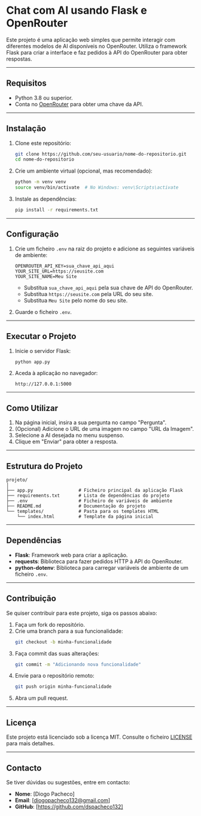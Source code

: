 
# Chat com AI usando Flask e OpenRouter

Este projeto é uma aplicação web simples que permite interagir com diferentes modelos de AI disponíveis no OpenRouter. Utiliza o framework Flask para criar a interface e faz pedidos à API do OpenRouter para obter respostas.

---

## **Requisitos**

- Python 3.8 ou superior.
- Conta no [OpenRouter](https://openrouter.ai/) para obter uma chave da API.

---

## **Instalação**

1. Clone este repositório:
   ```bash
   git clone https://github.com/seu-usuario/nome-do-repositorio.git
   cd nome-do-repositorio
   ```

2. Crie um ambiente virtual (opcional, mas recomendado):
   ```bash
   python -m venv venv
   source venv/bin/activate  # No Windows: venv\Scripts\activate
   ```

3. Instale as dependências:
   ```bash
   pip install -r requirements.txt
   ```

---

## **Configuração**

1. Crie um ficheiro `.env` na raiz do projeto e adicione as seguintes variáveis de ambiente:
   ```plaintext
   OPENROUTER_API_KEY=sua_chave_api_aqui
   YOUR_SITE_URL=https://seusite.com
   YOUR_SITE_NAME=Meu Site
   ```
   - Substitua `sua_chave_api_aqui` pela sua chave de API do OpenRouter.
   - Substitua `https://seusite.com` pela URL do seu site.
   - Substitua `Meu Site` pelo nome do seu site.

2. Guarde o ficheiro `.env`.

---

## **Executar o Projeto**

1. Inicie o servidor Flask:
   ```bash
   python app.py
   ```

2. Aceda à aplicação no navegador:
   ```
   http://127.0.0.1:5000
   ```

---

## **Como Utilizar**

1. Na página inicial, insira a sua pergunta no campo "Pergunta".
2. (Opcional) Adicione o URL de uma imagem no campo "URL da Imagem".
3. Selecione a AI desejada no menu suspenso.
4. Clique em "Enviar" para obter a resposta.

---

## **Estrutura do Projeto**

```
projeto/
│
├── app.py                 # Ficheiro principal da aplicação Flask
├── requirements.txt       # Lista de dependências do projeto
├── .env                   # Ficheiro de variáveis de ambiente
├── README.md              # Documentação do projeto
└── templates/             # Pasta para os templates HTML
    └── index.html         # Template da página inicial
```

---

## **Dependências**

- **Flask**: Framework web para criar a aplicação.
- **requests**: Biblioteca para fazer pedidos HTTP à API do OpenRouter.
- **python-dotenv**: Biblioteca para carregar variáveis de ambiente de um ficheiro `.env`.

---

## **Contribuição**

Se quiser contribuir para este projeto, siga os passos abaixo:

1. Faça um fork do repositório.
2. Crie uma branch para a sua funcionalidade:
   ```bash
   git checkout -b minha-funcionalidade
   ```
3. Faça commit das suas alterações:
   ```bash
   git commit -m "Adicionando nova funcionalidade"
   ```
4. Envie para o repositório remoto:
   ```bash
   git push origin minha-funcionalidade
   ```
5. Abra um pull request.

---

## **Licença**

Este projeto está licenciado sob a licença MIT. Consulte o ficheiro [LICENSE](LICENSE) para mais detalhes.

---

## **Contacto**

Se tiver dúvidas ou sugestões, entre em contacto:

- **Nome**: [Diogo Pacheco]
- **Email**: [diogopacheco132@gmail.com]
- **GitHub**: [https://github.com/dspacheco132]

